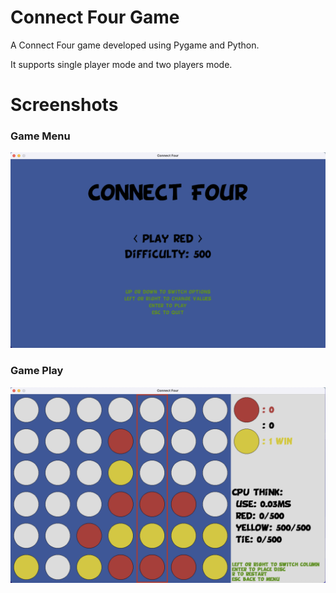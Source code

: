 # Connect Four Game
A Connect Four game developed using Pygame and Python.

It supports single player mode and two players mode.

# Screenshots
### Game Menu
![Alt text](/doc/menu.png?raw=true "menu")

### Game Play
![Alt text](/doc/game.png?raw=true "game play")
